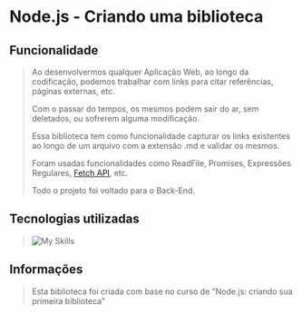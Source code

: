 # Node.js - Criando uma biblioteca
## Funcionalidade
> Ao desenvolvermos qualquer Aplicação Web, ao longo da codificação, podemos trabalhar com links para citar referências, páginas externas, etc.
> 
> Com o passar do tempos, os mesmos podem sair do ar, sem deletados, ou sofrerem alguma modificação.
> 
> Essa biblioteca tem como funcionalidade capturar os links existentes ao longo de um arquivo com a extensão .md e validar os mesmos.
>
> Foram usadas funcionalidades como ReadFile, Promises, Expressões Regulares, [Fetch API](https://developer.mozilla.org/en-US/docs/Web/API/Fetch_API), etc.
>
> Todo o projeto foi voltado para o Back-End.
## Tecnologias utilizadas
> ![My Skills](https://skillicons.dev/icons?i=vscode,js,nodejs)
## Informações
> Esta biblioteca foi criada com base no curso de "Node.js: criando sua primeira biblioteca"
